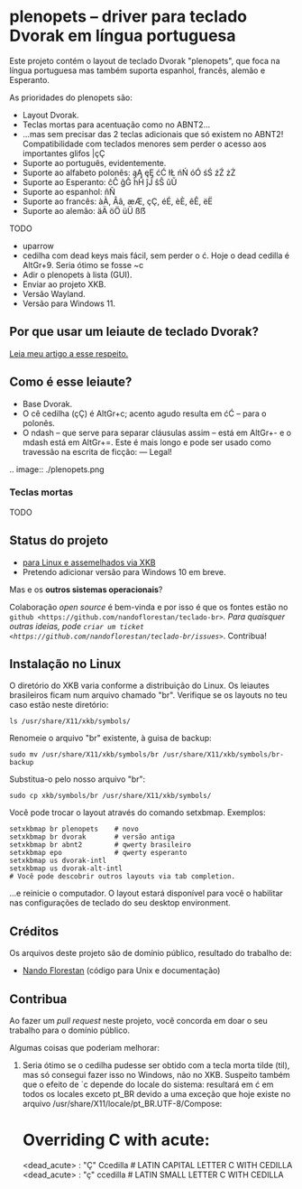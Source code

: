 # plenopets – driver para teclado Dvorak em língua portuguesa

Este projeto contém o layout de teclado Dvorak "plenopets", que foca na língua portuguesa mas também suporta espanhol, francês, alemão e Esperanto.

As prioridades do plenopets são:

- Layout Dvorak.
- Teclas mortas para acentuação como no ABNT2...
- ...mas sem precisar das 2 teclas adicionais que só existem no ABNT2! Compatibilidade com teclados menores sem perder o acesso aos importantes glifos \|çÇ
- Suporte ao português, evidentemente.
- Suporte ao alfabeto polonês: ąĄ ęĘ ćĆ łŁ ńŃ óÓ śŚ źŹ żŻ
- Suporte ao Esperanto: ĉĈ ĝĜ ĥĤ ĵĴ ŝŜ ŭŬ
- Suporte ao espanhol: ñÑ
- Suporte ao francês: àÀ, Ââ, æÆ, çÇ, éÉ, èÈ, êÊ, ëË
- Suporte ao alemão: äÄ öÖ üÜ ßẞ

TODO
- uparrow
- cedilha com dead keys mais fácil, sem perder o ć. Hoje o dead cedilla é AltGr+9. Seria ótimo se fosse ~c
- Adir o plenopets à lista (GUI).
- Enviar ao projeto XKB.
- Versão Wayland.
- Versão para Windows 11.

## Por que usar um leiaute de teclado Dvorak?

[Leia meu artigo a esse respeito.](http://dev.nando.audio/pages/teclado.html)


## Como é esse leiaute?

- Base Dvorak.
- O cê cedilha (çÇ) é AltGr+c; acento agudo resulta em ćĆ – para o polonês.
- O ndash – que serve para separar cláusulas assim – está em AltGr+- e o mdash está em AltGr+=. Este é mais longo e pode ser usado como travessão na escrita de ficção: — Legal!


.. image:: ./plenopets.png


### Teclas mortas

TODO


## Status do projeto

- [para Linux e assemelhados via XKB](xkb/)
- Pretendo adicionar versão para Windows 10 em breve.

Mas e os **outros sistemas operacionais**?

Colaboração *open source* é bem-vinda e por isso é que os fontes estão no
`github <https://github.com/nandoflorestan/teclado-br>`_.
Para quaisquer outras ideias, pode
`criar um ticket <https://github.com/nandoflorestan/teclado-br/issues>`_. Contribua!


## Instalação no Linux

O diretório do XKB varia conforme a distribuição do Linux. Os leiautes brasileiros ficam num arquivo chamado "br". Verifique se os layouts no teu caso estão neste diretório:

    ls /usr/share/X11/xkb/symbols/

Renomeie o arquivo "br" existente, à guisa de backup:

    sudo mv /usr/share/X11/xkb/symbols/br /usr/share/X11/xkb/symbols/br-backup

Substitua-o pelo nosso arquivo "br":

    sudo cp xkb/symbols/br /usr/share/X11/xkb/symbols/

Você pode trocar o layout através do comando setxbmap. Exemplos:

    setxkbmap br plenopets    # novo
    setxkbmap br dvorak       # versão antiga
    setxkbmap br abnt2        # qwerty brasileiro
    setxkbmap epo             # qwerty esperanto
    setxkbmap us dvorak-intl
    setxkbmap us dvorak-alt-intl
    # Você pode descobrir outros layouts via tab completion.

...e reinicie o computador. O layout estará disponível para você o habilitar nas configurações de teclado do seu desktop environment.


## Créditos

Os arquivos deste projeto são de domínio público, resultado do trabalho de:

- [Nando Florestan](https://github.com/nandoflorestan)
  (código para Unix e documentação)


## Contribua

Ao fazer um *pull request* neste projeto, você concorda em doar o seu trabalho para o domínio público.

Algumas coisas que poderiam melhorar:

1) Seria ótimo se o cedilha pudesse ser obtido com a tecla morta tilde (til), mas só consegui fazer isso no Windows, não no XKB. Suspeito também que o efeito de ´c depende do locale do sistema: resultará em ć em todos os locales exceto pt_BR devido a uma exceção que hoje existe no arquivo /usr/share/X11/locale/pt_BR.UTF-8/Compose:

    #  Overriding C with acute:
    <dead_acute> <C>            : "Ç" Ccedilla  # LATIN CAPITAL LETTER C WITH CEDILLA
    <dead_acute> <c>            : "ç" ccedilla  # LATIN SMALL LETTER C WITH CEDILLA
